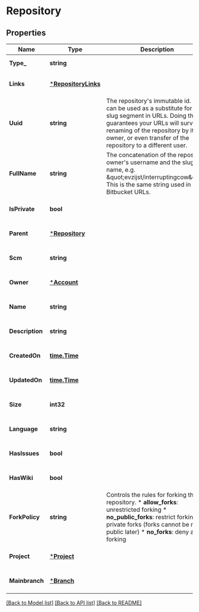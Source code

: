 # Repository

## Properties
Name | Type | Description | Notes
------------ | ------------- | ------------- | -------------
**Type_** | **string** |  | [default to null]
**Links** | [***RepositoryLinks**](repository_links.md) |  | [optional] [default to null]
**Uuid** | **string** | The repository&#x27;s immutable id. This can be used as a substitute for the slug segment in URLs. Doing this guarantees your URLs will survive renaming of the repository by its owner, or even transfer of the repository to a different user. | [optional] [default to null]
**FullName** | **string** | The concatenation of the repository owner&#x27;s username and the slugified name, e.g. \&quot;evzijst/interruptingcow\&quot;. This is the same string used in Bitbucket URLs. | [optional] [default to null]
**IsPrivate** | **bool** |  | [optional] [default to null]
**Parent** | [***Repository**](repository.md) |  | [optional] [default to null]
**Scm** | **string** |  | [optional] [default to null]
**Owner** | [***Account**](account.md) |  | [optional] [default to null]
**Name** | **string** |  | [optional] [default to null]
**Description** | **string** |  | [optional] [default to null]
**CreatedOn** | [**time.Time**](time.Time.md) |  | [optional] [default to null]
**UpdatedOn** | [**time.Time**](time.Time.md) |  | [optional] [default to null]
**Size** | **int32** |  | [optional] [default to null]
**Language** | **string** |  | [optional] [default to null]
**HasIssues** | **bool** |  | [optional] [default to null]
**HasWiki** | **bool** |  | [optional] [default to null]
**ForkPolicy** | **string** |  Controls the rules for forking this repository.  * **allow_forks**: unrestricted forking * **no_public_forks**: restrict forking to private forks (forks cannot   be made public later) * **no_forks**: deny all forking  | [optional] [default to null]
**Project** | [***Project**](project.md) |  | [optional] [default to null]
**Mainbranch** | [***Branch**](branch.md) |  | [optional] [default to null]

[[Back to Model list]](../README.md#documentation-for-models) [[Back to API list]](../README.md#documentation-for-api-endpoints) [[Back to README]](../README.md)

